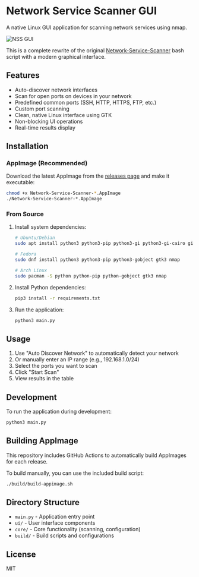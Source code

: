 # Network Service Scanner GUI

A native Linux GUI application for scanning network services using nmap.

![NSS GUI](screenshot.png)

This is a complete rewrite of the original [Network-Service-Scanner](https://github.com/madroots/Network-Service-Scanner) bash script with a modern graphical interface.

## Features

- Auto-discover network interfaces
- Scan for open ports on devices in your network
- Predefined common ports (SSH, HTTP, HTTPS, FTP, etc.)
- Custom port scanning
- Clean, native Linux interface using GTK
- Non-blocking UI operations
- Real-time results display

## Installation

### AppImage (Recommended)

Download the latest AppImage from the [releases page](https://github.com/madroots/Network-Service-Scanner/releases) and make it executable:

```bash
chmod +x Network-Service-Scanner-*.AppImage
./Network-Service-Scanner-*.AppImage
```

### From Source

1. Install system dependencies:
   ```bash
   # Ubuntu/Debian
   sudo apt install python3 python3-pip python3-gi python3-gi-cairo gir1.2-gtk-3.0 nmap
   
   # Fedora
   sudo dnf install python3 python3-pip python3-gobject gtk3 nmap
   
   # Arch Linux
   sudo pacman -S python python-pip python-gobject gtk3 nmap
   ```

2. Install Python dependencies:
   ```bash
   pip3 install -r requirements.txt
   ```

3. Run the application:
   ```bash
   python3 main.py
   ```

## Usage

1. Use "Auto Discover Network" to automatically detect your network
2. Or manually enter an IP range (e.g., 192.168.1.0/24)
3. Select the ports you want to scan
4. Click "Start Scan"
5. View results in the table

## Development

To run the application during development:

```bash
python3 main.py
```

## Building AppImage

This repository includes GitHub Actions to automatically build AppImages for each release.

To build manually, you can use the included build script:

```bash
./build/build-appimage.sh
```

## Directory Structure

- `main.py` - Application entry point
- `ui/` - User interface components
- `core/` - Core functionality (scanning, configuration)
- `build/` - Build scripts and configurations

## License

MIT